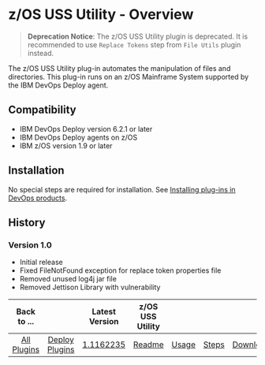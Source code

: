 
# z/OS USS Utility - Overview

> **Deprecation Notice**: The z/OS USS Utility plugin is deprecated. It is recommended to use `Replace Tokens` step from `File Utils` plugin instead.

The z/OS USS Utility plug-in automates the manipulation of files and directories. This plug-in runs on an z/OS Mainframe System supported by the IBM DevOps Deploy agent.

## Compatibility

* IBM DevOps Deploy version 6.2.1 or later
* IBM DevOps Deploy agents on z/OS
* IBM z/OS version 1.9 or later

## Installation

No special steps are required for installation. See [Installing plug-ins in DevOps products](https://community.ibm.com/community/user/wasdevops/blogs/laurel-dickson-bull1/2022/06/13/install-plugins).

## History

### Version 1.0

* Initial release
* Fixed FileNotFound exception for replace token properties file
* Removed unused log4j jar file
* Removed Jettison Library with vulnerability


|          Back to ...          |                                |                                                                      Latest Version                                                                       |  z/OS USS Utility   ||||
|:-----------------------------:|:------------------------------:|:---------------------------------------------------------------------------------------------------------------------------------------------------------:|:-------------------:| :---: | :---: | :---: |
| [All Plugins](../../index.md) | [Deploy Plugins](../README.md) | [1.1162235](https://raw.githubusercontent.com/UrbanCode/IBM-UCD-PLUGINS/main/files/zos-replacetokens-uss/ucd-plugins-zos-replacetokens-uss-1.1162235.zip) | [Readme](README.md) |[Usage](usage.md)|[Steps](steps.md)|[Downloads](downloads.md)|
